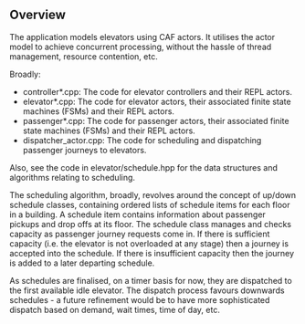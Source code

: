 ## Overview

The application models elevators using CAF actors. It utilises the actor model to achieve concurrent processing, without the hassle of thread management, resource contention, etc.

Broadly:

* controller*.cpp: The code for elevator controllers and their REPL actors.
* elevator*.cpp: The code for elevator actors, their associated finite state machines (FSMs) and their REPL actors.
* passenger*.cpp: The code for passenger actors, their associated finite state machines (FSMs) and their REPL actors.
* dispatcher_actor.cpp: The code for scheduling and dispatching passenger journeys to elevators.

Also, see the code in elevator/schedule.hpp for the data structures and algorithms relating to scheduling.

The scheduling algorithm, broadly, revolves around the concept of up/down schedule classes, containing ordered lists of schedule items for each floor in a building. A schedule item contains information about passenger pickups and drop offs at its floor. The schedule class manages and checks capacity as passenger journey requests come in. If there is sufficient capacity (i.e. the elevator is not overloaded at any stage) then a journey is accepted into the schedule. If there is insufficient capacity then the journey is added to a later departing schedule.

As schedules are finalised, on a timer basis for now, they are dispatched to the first available idle elevator. The dispatch process favours downwards schedules - a future refinement would be to have more sophisticated dispatch based on demand, wait times, time of day, etc.
